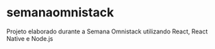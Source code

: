# semanaomnistack
Projeto elaborado durante a Semana Omnistack utilizando React, React Native e Node.js
